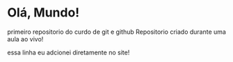 # Olá, Mundo!
primeiro repositorio do curdo de git e github
Repositorio criado durante uma aula ao vivo!

essa linha eu adcionei diretamente no site!

